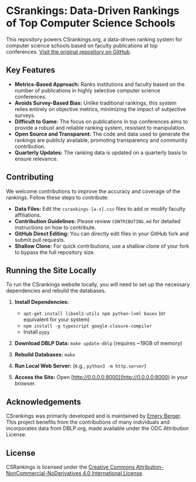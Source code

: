 # CSrankings: Data-Driven Rankings of Top Computer Science Schools

This repository powers CSrankings.org, a data-driven ranking system for computer science schools based on faculty publications at top conferences. [Visit the original repository on GitHub](https://github.com/emeryberger/CSrankings).

## Key Features

*   **Metrics-Based Approach:** Ranks institutions and faculty based on the number of publications in highly selective computer science conferences.
*   **Avoids Survey-Based Bias:** Unlike traditional rankings, this system relies entirely on objective metrics, minimizing the impact of subjective surveys.
*   **Difficult to Game:** The focus on publications in top conferences aims to provide a robust and reliable ranking system, resistant to manipulation.
*   **Open Source and Transparent:** The code and data used to generate the rankings are publicly available, promoting transparency and community contribution.
*   **Quarterly Updates:** The ranking data is updated on a quarterly basis to ensure relevance.

## Contributing

We welcome contributions to improve the accuracy and coverage of the rankings.  Follow these steps to contribute:

*   **Data Files:** Edit the `csrankings-[a-z].csv` files to add or modify faculty affiliations.
*   **Contribution Guidelines:** Please review `CONTRIBUTING.md` for detailed instructions on how to contribute.
*   **GitHub Direct Editing:** You can directly edit files in your GitHub fork and submit pull requests.
*   **Shallow Clone:** For quick contributions, use a shallow clone of your fork to bypass the full repository size.

## Running the Site Locally

To run the CSrankings website locally, you will need to set up the necessary dependencies and rebuild the databases.

1.  **Install Dependencies:**

    *   `apt-get install libxml2-utils npm python-lxml basex` (or equivalent for your system)
    *   `npm install -g typescript google-closure-compiler`
    *   Install `pypy`
2.  **Download DBLP Data:**  `make update-dblp` (requires ~19GB of memory)
3.  **Rebuild Databases:** `make`
4.  **Run Local Web Server:**  (e.g., `python3 -m http.server`)
5.  **Access the Site:** Open [http://0.0.0.0:8000](http://0.0.0.0:8000) in your browser.

## Acknowledgements

CSrankings was primarily developed and is maintained by [Emery Berger](https://emeryberger.com). This project benefits from the contributions of many individuals and incorporates data from DBLP.org, made available under the ODC Attribution License.

## License

CSRankings is licensed under the [Creative Commons Attribution-NonCommercial-NoDerivatives 4.0 International License](https://creativecommons.org/licenses/by-nc-nd/4.0/).